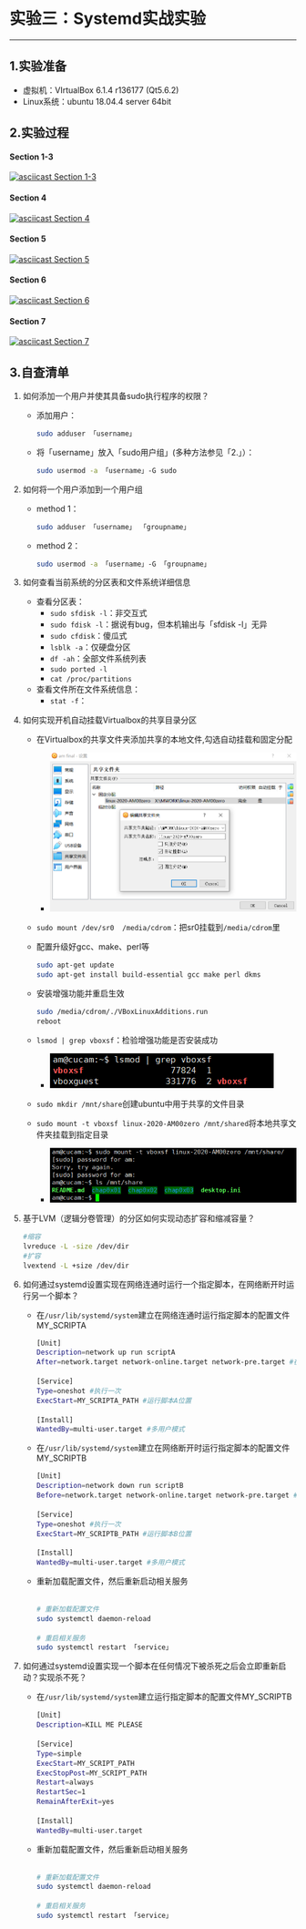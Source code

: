 # 实验三：Systemd实战实验

---

## 1.实验准备

- 虚拟机：VIrtualBox 6.1.4 r136177 (Qt5.6.2)
- Linux系统：ubuntu 18.04.4 server 64bit
  
## 2.实验过程

#### Section 1-3 
  [![asciicast Section 1-3][Section1-3svg]][Section1-3]
#### Section 4
  [![asciicast Section 4][Section4svg]][Section4]
#### Section 5
  [![asciicast Section 5][Section5svg]][Section5]
#### Section 6
  [![asciicast Section 6][Section6svg]][Section6]
#### Section 7
  [![asciicast Section 7][Section7svg]][Section7]

## 3.自查清单

1. 如何添加一个用户并使其具备sudo执行程序的权限？
	- 添加用户：
	    ```bash
        sudo adduser 「username」
        ```
	- 将「username」放入「sudo用户组」(多种方法参见「2.」）：
        ```bash
        sudo usermod -a 「username」-G sudo
        ```

2. 如何将一个用户添加到一个用户组
   	- method 1：
        ```bash
        sudo adduser 「username」 「groupname」
        ```
    - method 2：
        ```bash
        sudo usermod -a 「username」-G 「groupname」
        ```
3. 如何查看当前系统的分区表和文件系统详细信息
	- 查看分区表：
    	- `sudo sfdisk -l`：非交互式
    	- `sudo fdisk -l`：据说有bug，但本机输出与「sfdisk -l」无异
    	- `sudo cfdisk`：傻瓜式
    	- `lsblk -a`：仅硬盘分区
        - `df -ah`：全部文件系统列表
    	- `sudo ported -l`
    	- `cat /proc/partitions`
	- 查看文件所在文件系统信息：
    	- `stat -f`：
4. 如何实现开机自动挂载Virtualbox的共享目录分区
	- 在Virtualbox的共享文件夹添加共享的本地文件,勾选自动挂载和固定分配
     	- ![](img/勾选自动挂载.png)
		
	- `sudo mount /dev/sr0  /media/cdrom`：把sr0挂载到`/media/cdrom`里
  
	- 配置升级好gcc、make、perl等
		
		```bash
		sudo apt-get update
		sudo apt-get install build-essential gcc make perl dkms
		```

	- 安装增强功能并重启生效
  		
		```bash
		sudo /media/cdrom/./VBoxLinuxAdditions.run
		reboot
		```

    - `lsmod | grep vboxsf`：检验增强功能是否安装成功
		- ![](img/查看增强功能.png)

	- `sudo mkdir /mnt/share`创建ubuntu中用于共享的文件目录
  
	- `sudo mount -t vboxsf linux-2020-AM00zero /mnt/shared`将本地共享文件夹挂载到指定目录
		- ![](img/共享完毕.png)

5. 基于LVM（逻辑分卷管理）的分区如何实现动态扩容和缩减容量？

	```bash
	#缩容
	lvreduce -L -size /dev/dir
	#扩容
	lvextend -L +size /dev/dir
	```
	
6. 如何通过systemd设置实现在网络连通时运行一个指定脚本，在网络断开时运行另一个脚本？
	- 在`/usr/lib/systemd/system`建立在网络连通时运行指定脚本的配置文件MY_SCRIPTA
	
		```bash
		[Unit]
		Description=network up run scriptA
		After=network.target network-online.target network-pre.target #在网络服务连通后运行脚本（即网络连通时）

		[Service]
		Type=oneshot #执行一次
		ExecStart=MY_SCRIPTA_PATH #运行脚本A位置
		
		[Install]
		WantedBy=multi-user.target #多用户模式

		```
	- 在`/usr/lib/systemd/system`建立在网络断开时运行指定脚本的配置文件MY_SCRIPTB
	
		```bash
		[Unit]
		Description=network down run scriptB
		Before=network.target network-online.target network-pre.target #在网络服务连通前运行脚本（即网络断开时）

		[Service]
		Type=oneshot #执行一次
		ExecStart=MY_SCRIPTB_PATH #运行脚本B位置
		
		[Install]
		WantedBy=multi-user.target #多用户模式

		```
	- 重新加载配置文件，然后重新启动相关服务
		
		```bash
		
		# 重新加载配置文件
		sudo systemctl daemon-reload

		# 重启相关服务
		sudo systemctl restart 「service」
		```

7. 如何通过systemd设置实现一个脚本在任何情况下被杀死之后会立即重新启动？实现杀不死？
	- 在`/usr/lib/systemd/system`建立运行指定脚本的配置文件MY_SCRIPTB
	
		```bash
		[Unit]
		Description=KILL ME PLEASE
		
		[Service]
		Type=simple
		ExecStart=MY_SCRIPT_PATH
		ExecStopPost=MY_SCRIPT_PATH
		Restart=always
		RestartSec=1
		RemainAfterExit=yes
		
		[Install]
		WantedBy=multi-user.target
		```
	- 重新加载配置文件，然后重新启动相关服务
		
		```bash
		
		# 重新加载配置文件
		sudo systemctl daemon-reload

		# 重启相关服务
		sudo systemctl restart 「service」
		```


[Section1-3]:https://asciinema.org/a/JJJYMCts64azKqUXk8vsTvjgO
[Section1-3svg]:https://asciinema.org/a/JJJYMCts64azKqUXk8vsTvjgO.svg


[Section4]:https://asciinema.org/a/VcXqAiBQ1xcr9u4CKPSyT6Erp
[Section4svg]:https://asciinema.org/a/VcXqAiBQ1xcr9u4CKPSyT6Erp.svg

[Section5]:https://asciinema.org/a/B4ZisTMffQedVZx6tJIsH27M8
[Section5svg]:https://asciinema.org/a/B4ZisTMffQedVZx6tJIsH27M8.svg

[Section6]:https://asciinema.org/a/rfxD1SlXmVgp3HvjdMb02VPp4
[Section6svg]:https://asciinema.org/a/rfxD1SlXmVgp3HvjdMb02VPp4.svg

[Section7]:https://asciinema.org/a/PalwkJxDSBxByA34juve5d5fG
[Section7svg]:https://asciinema.org/a/PalwkJxDSBxByA34juve5d5fG.svg